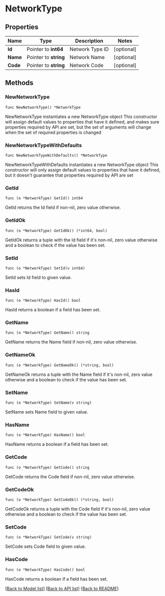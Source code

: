# NetworkType

## Properties

Name | Type | Description | Notes
------------ | ------------- | ------------- | -------------
**Id** | Pointer to **int64** | Network Type ID | [optional] 
**Name** | Pointer to **string** | Network Name | [optional] 
**Code** | Pointer to **string** | Network Code | [optional] 

## Methods

### NewNetworkType

`func NewNetworkType() *NetworkType`

NewNetworkType instantiates a new NetworkType object
This constructor will assign default values to properties that have it defined,
and makes sure properties required by API are set, but the set of arguments
will change when the set of required properties is changed

### NewNetworkTypeWithDefaults

`func NewNetworkTypeWithDefaults() *NetworkType`

NewNetworkTypeWithDefaults instantiates a new NetworkType object
This constructor will only assign default values to properties that have it defined,
but it doesn't guarantee that properties required by API are set

### GetId

`func (o *NetworkType) GetId() int64`

GetId returns the Id field if non-nil, zero value otherwise.

### GetIdOk

`func (o *NetworkType) GetIdOk() (*int64, bool)`

GetIdOk returns a tuple with the Id field if it's non-nil, zero value otherwise
and a boolean to check if the value has been set.

### SetId

`func (o *NetworkType) SetId(v int64)`

SetId sets Id field to given value.

### HasId

`func (o *NetworkType) HasId() bool`

HasId returns a boolean if a field has been set.

### GetName

`func (o *NetworkType) GetName() string`

GetName returns the Name field if non-nil, zero value otherwise.

### GetNameOk

`func (o *NetworkType) GetNameOk() (*string, bool)`

GetNameOk returns a tuple with the Name field if it's non-nil, zero value otherwise
and a boolean to check if the value has been set.

### SetName

`func (o *NetworkType) SetName(v string)`

SetName sets Name field to given value.

### HasName

`func (o *NetworkType) HasName() bool`

HasName returns a boolean if a field has been set.

### GetCode

`func (o *NetworkType) GetCode() string`

GetCode returns the Code field if non-nil, zero value otherwise.

### GetCodeOk

`func (o *NetworkType) GetCodeOk() (*string, bool)`

GetCodeOk returns a tuple with the Code field if it's non-nil, zero value otherwise
and a boolean to check if the value has been set.

### SetCode

`func (o *NetworkType) SetCode(v string)`

SetCode sets Code field to given value.

### HasCode

`func (o *NetworkType) HasCode() bool`

HasCode returns a boolean if a field has been set.


[[Back to Model list]](../README.md#documentation-for-models) [[Back to API list]](../README.md#documentation-for-api-endpoints) [[Back to README]](../README.md)


